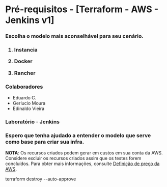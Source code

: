# Pré-requisitos - [Terraform - AWS - Jenkins v1]

<h3>Escolha o modelo mais aconselhável para seu cenário.<h3>

1. Instancia

2. Docker

3. Rancher

<h3>Colaboradores</h3>

- Eduardo C.
- Gerlucio Moura
- Edinaldo Vieira

<h3>Laboratório - Jenkins</h3>

<h3>Espero que tenha ajudado a entender o modelo que serve como base para criar sua infra.</h3>

**NOTA**: Os recursos criados podem gerar em custos em sua conta da AWS. Considere excluir os recursos criados assim que os testes forem concluídos. Para obter mais informações, consulte [Definição de preço da AWS](https://aws.amazon.com/pricing/).

terraform destroy --auto-approve

